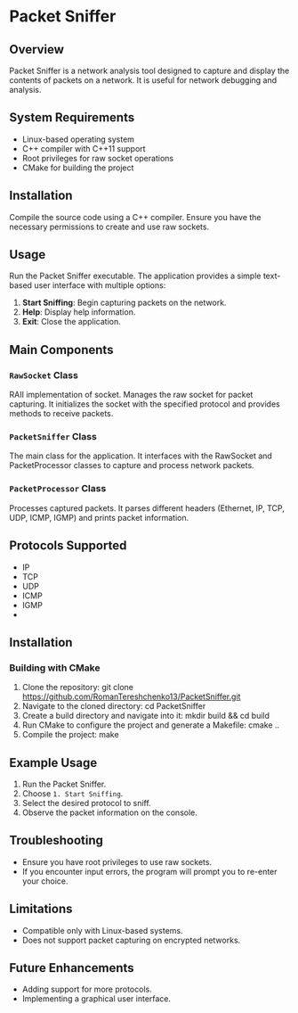 # Packet Sniffer

## Overview
Packet Sniffer is a network analysis tool designed to capture and display the contents of packets on a network. It is useful for network debugging and analysis.

## System Requirements
- Linux-based operating system
- C++ compiler with C++11 support
- Root privileges for raw socket operations
- CMake for building the project

## Installation
Compile the source code using a C++ compiler. Ensure you have the necessary permissions to create and use raw sockets.

## Usage
Run the Packet Sniffer executable. The application provides a simple text-based user interface with multiple options:
1. **Start Sniffing**: Begin capturing packets on the network.
2. **Help**: Display help information.
3. **Exit**: Close the application.

## Main Components

### `RawSocket` Class
RAII implementation of socket. Manages the raw socket for packet capturing. It initializes the socket with the specified protocol and provides methods to receive packets.

### `PacketSniffer` Class
The main class for the application. It interfaces with the RawSocket and PacketProcessor classes to capture and process network packets.

### `PacketProcessor` Class
Processes captured packets. It parses different headers (Ethernet, IP, TCP, UDP, ICMP, IGMP) and prints packet information.

## Protocols Supported
- IP
- TCP
- UDP
- ICMP
- IGMP
- 
## Installation
### Building with CMake
1. Clone the repository:
   git clone https://github.com/RomanTereshchenko13/PacketSniffer.git
2. Navigate to the cloned directory:
   cd PacketSniffer
3. Create a build directory and navigate into it:
   mkdir build && cd build
4. Run CMake to configure the project and generate a Makefile:
   cmake ..
5. Compile the project:
   make

## Example Usage
1. Run the Packet Sniffer.
2. Choose `1. Start Sniffing`.
3. Select the desired protocol to sniff.
4. Observe the packet information on the console.

## Troubleshooting
- Ensure you have root privileges to use raw sockets.
- If you encounter input errors, the program will prompt you to re-enter your choice.

## Limitations
- Compatible only with Linux-based systems.
- Does not support packet capturing on encrypted networks.

## Future Enhancements
- Adding support for more protocols.
- Implementing a graphical user interface.
